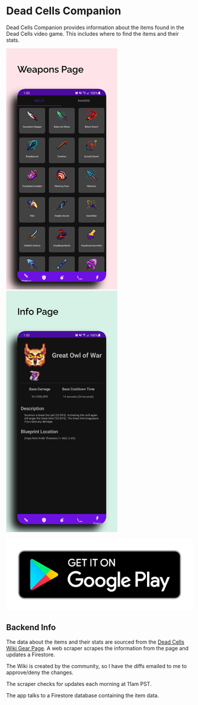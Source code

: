 # Dead Cells Companion

Dead Cells Companion provides information about the items found in the Dead Cells video game. This
includes where to find the items and their stats.

<img src="docs/gear_page.png" alt="Gear Page" width="300"/><img src="docs/info_page.png" alt="Info Page" width="300"/>


[![Get it on Google Play](docs/play_badge.png)](https://play.google.com/store/apps/details?id=com.mrwinston.deadcellscompanion&hl=en_US&gl=US)

## Backend Info

The data about the items and their stats are sourced from the
[Dead Cells Wiki Gear Page](https://deadcells.fandom.com/wiki/Gear). A web scraper scrapes the
information from the page and updates a Firestore.

The Wiki is created by the community, so I have the diffs emailed to me to approve/deny the changes.

The scraper checks for updates each morning at 11am PST.

The app talks to a Firestore database containing the item data.
